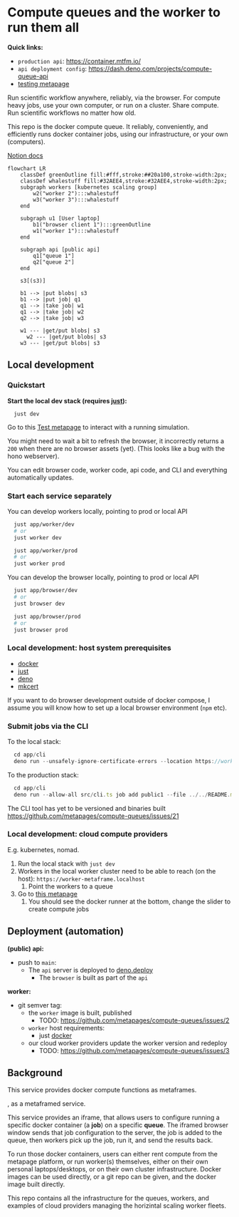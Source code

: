 # Compute queues and the worker to run them all

**Quick links:**

 - `production api`: https://container.mtfm.io/
 - `api deployment config`: https://dash.deno.com/projects/compute-queue-api
 - [testing metapage](https://app.metapage.io/dion/development-testing-container-mtfm-io-4f4f5b4c0a064bb3a185e18414dddb7b?view=settings)


Run scientific workflow anywhere, reliably, via the browser. For compute heavy jobs, use your own computer, or run on a cluster. Share compute. Run scientific workflows no matter how old.

This repo is the docker compute queue. It reliably, conveniently, and efficiently runs docker container jobs, using our infrastructure, or your own (computers).

[Notion docs](https://www.notion.so/metapages/Arcadia-Astera-Compute-Cluster-Project-V2-3c7950a02bbe4eaa8389d62fd8439553?pvs=4)

```mermaid
flowchart LR
    classDef greenOutline fill:#fff,stroke:##20a100,stroke-width:2px;
    classDef whalestuff fill:#32AEE4,stroke:#32AEE4,stroke-width:2px;
    subgraph workers [kubernetes scaling group]
        w2("worker 2"):::whalestuff
        w3("worker 3"):::whalestuff
    end

    subgraph u1 [User laptop]
        b1("browser client 1"):::greenOutline
        w1("worker 1"):::whalestuff
    end

    subgraph api [public api]
        q1["queue 1"]
        q2["queue 2"]
    end
    
    s3[(s3)]

    b1 --> |put blobs| s3
    b1 --> |put job| q1
    q1 --> |take job| w1
    q1 --> |take job| w2
    q2 --> |take job| w3
  
    w1 --- |get/put blobs| s3
	  w2 --- |get/put blobs| s3
    w3 --- |get/put blobs| s3

```

## Local development

### Quickstart

**Start the local dev stack (requires [just](https://github.com/casey/just?tab=readme-ov-file#installation)):**

```
  just dev
```

Go to this [Test metapage](https://app.metapage.io/dion/d31841d2c46d487b8b2d84795ab0f1b1?view=default) to interact with a running simulation.

You might need to wait a bit to refresh the browser, it incorrectly returns a `200` when there are no browser assets (yet). (This looks like a bug with the hono webserver).

You can edit browser code, worker code, api code, and CLI and everything automatically updates.

### Start each service separately

You can develop workers locally, pointing to prod or local API

```sh
  just app/worker/dev
  # or
  just worker dev

  just app/worker/prod
  # or
  just worker prod
```

You can develop the browser locally, pointing to prod or local API

```sh
  just app/browser/dev
  # or
  just browser dev

  just app/browser/prod
  # or
  just browser prod
```

### Local development: host system prerequisites

 - [docker](https://docs.docker.com/engine/install/)
 - [just](https://github.com/casey/just?tab=readme-ov-file#installation)
 - [deno](https://docs.deno.com/runtime/manual/getting_started/installation)
 - [mkcert](https://github.com/FiloSottile/mkcert?tab=readme-ov-file#installation)

If you want to do browser development outside of docker compose, I assume you will know how to set up a local browser environment (`npm` etc).


### Submit jobs via the CLI

To the local stack:

```typescript
  cd app/cli
  deno run --unsafely-ignore-certificate-errors --location https://worker-metaframe.localhost --allow-all src/cli.ts job add local1 --file ../../README.md -c 'sh -c "cat /inputs/README.md > /outputs/readme-copied.md"' --wait
```

To the production stack:

```typescript
  cd app/cli
  deno run --allow-all src/cli.ts job add public1 --file ../../README.md -c 'sh -c "cat /inputs/README.md > /outputs/readme-copied.md"' --wait
```




The CLI tool has yet to be versioned and binaries built https://github.com/metapages/compute-queues/issues/21

### Local development: cloud compute providers

E.g. kubernetes, nomad.

1. Run the local stack with `just dev`
2. Workers in the local worker cluster need to be able to reach (on the host): `https://worker-metaframe.localhost`
   1. Point the workers to a queue
3. Go to [this metapage](https://app.metapage.io/dion/d31841d2c46d487b8b2d84795ab0f1b1?view=default)
   1. You should see the docker runner at the bottom, change the slider to create compute jobs


## Deployment (automation)

**(public) api:**

- push to `main`:
  - The `api` server is deployed to [deno.deploy](https://dash.deno.com/projects/compute-queue-api)
    - The `browser` is built as part of the `api`
        
**worker:**

- git semver tag:
  - the `worker` image is built, published
    - TODO: https://github.com/metapages/compute-queues/issues/2
  - `worker` host requirements:
    - just [docker](https://docs.docker.com/engine/install/)
  - our cloud worker providers update the worker version and redeploy
    - TODO: https://github.com/metapages/compute-queues/issues/3


## Background

This service provides docker compute functions as metaframes.

, as a metaframed service. 

This service provides an iframe, that allows users to configure running a specific docker container (a **job**) on a specific **queue**. The iframed browser window sends that job configuration to the server, the job is added to the queue, then workers pick up the job, run it, and send the results back.

To run those docker containers, users can either rent compute from the metapage platform, or run worker(s) themselves, either on their own personal laptops/desktops, or on their own cluster infrastructure. Docker images can be used directly, or a git repo can be given, and the docker image built directly.

This repo contains all the infrastructure for the queues, workers, and examples of cloud providers managing the horizintal scaling worker fleets.
